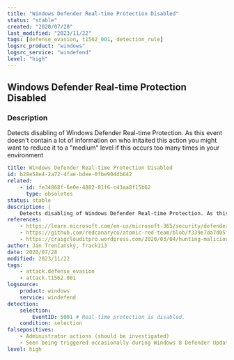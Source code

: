```yaml
---
title: "Windows Defender Real-time Protection Disabled"
status: "stable"
created: "2020/07/28"
last_modified: "2023/11/22"
tags: [defense_evasion, t1562_001, detection_rule]
logsrc_product: "windows"
logsrc_service: "windefend"
level: "high"
---
```


## Windows Defender Real-time Protection Disabled

### Description

Detects disabling of Windows Defender Real-time Protection. As this event doesn't contain a lot of information on who initaited this action you might want to reduce it to a "medium" level if this occurs too many times in your environment


```yml
title: Windows Defender Real-time Protection Disabled
id: b28e58e4-2a72-4fae-bdee-0fbe904db642
related:
    - id: fe34868f-6e0e-4882-81f6-c43aa8f15b62
      type: obsoletes
status: stable
description: |
    Detects disabling of Windows Defender Real-time Protection. As this event doesn't contain a lot of information on who initaited this action you might want to reduce it to a "medium" level if this occurs too many times in your environment
references:
    - https://learn.microsoft.com/en-us/microsoft-365/security/defender-endpoint/troubleshoot-microsoft-defender-antivirus?view=o365-worldwide#event-id-5001
    - https://github.com/redcanaryco/atomic-red-team/blob/f339e7da7d05f6057fdfcdd3742bfcf365fee2a9/atomics/T1562.001/T1562.001.md
    - https://craigclouditpro.wordpress.com/2020/03/04/hunting-malicious-windows-defender-activity/
author: Ján Trenčanský, frack113
date: 2020/07/28
modified: 2023/11/22
tags:
    - attack.defense_evasion
    - attack.t1562.001
logsource:
    product: windows
    service: windefend
detection:
    selection:
        EventID: 5001 # Real-time protection is disabled.
    condition: selection
falsepositives:
    - Administrator actions (should be investigated)
    - Seen being triggered occasionally during Windows 8 Defender Updates
level: high

```
